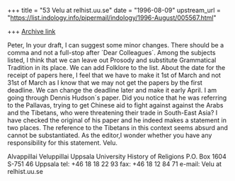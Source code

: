 +++
title = "53 Velu at relhist.uu.se"
date = "1996-08-09"
upstream_url = "https://list.indology.info/pipermail/indology/1996-August/005567.html"

+++
[Archive link](https://list.indology.info/pipermail/indology/1996-August/005567.html)

Peter,
In your draft, I can suggest some minor changes. There should be a comma
and not a full-stop after ´Dear Colleagues´.
Among the subjects listed, I think that we can leave out Prosody and
substitute Grammatical Tradition in its place.
We can add Folklore to the list.
About the date for the receipt of papers here, I feel that we have to make
it 1st of March and not 31st of March as I know that we may not get the
papers by the first deadline. We can change the deadline later and make it
early April.
I am going through Dennis Hudson´s paper. Did you notice that he was
referring to the Pallavas, trying to get Chinese aid to fight against
against the Arabs and the Tibetans, who were threatening their trade in
South-East Asia? I have checked the original of his paper and he indeed
makes a statement in two places. The reference to the Tibetans in this
context seems absurd and  cannot be substantiated. As  the  editor,I wonder
whether you have  any responsibility for this statement.
Velu.


Alvappillai Veluppillai
Uppsala University
History of Religions
P.O. Box 1604
S-751 46  Uppsala
tel: +46 18 18 22 93
fax: +46 18 12 84 71
e-mail: Velu at relhist.uu.se






